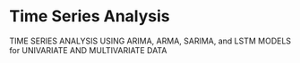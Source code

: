 # Time Series Analysis

TIME SERIES ANALYSIS USING ARIMA, ARMA, SARIMA, and LSTM MODELS for UNIVARIATE AND MULTIVARIATE DATA
